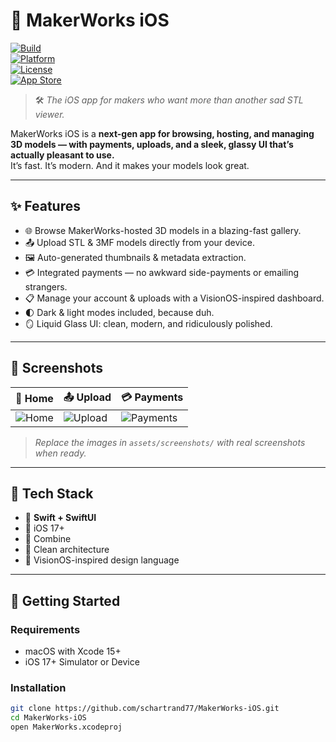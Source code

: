 # 👑 MakerWorks iOS

[![Build](https://img.shields.io/badge/build-passing-brightgreen?style=flat-square)]()  
[![Platform](https://img.shields.io/badge/platform-iOS-blue?style=flat-square)]()  
[![License](https://img.shields.io/badge/license-MIT-lightgrey?style=flat-square)]()  
[![App Store](https://img.shields.io/badge/app%20store-coming%20soon-orange?style=flat-square)]()  

> 🛠️ *The iOS app for makers who want more than another sad STL viewer.*

MakerWorks iOS is a **next-gen app for browsing, hosting, and managing 3D models — with payments, uploads, and a sleek, glassy UI that’s actually pleasant to use.**  
It’s fast. It’s modern. And it makes your models look great.

---

## ✨ Features

- 🌐 Browse MakerWorks-hosted 3D models in a blazing-fast gallery.
- 📤 Upload STL & 3MF models directly from your device.
- 🖼️ Auto-generated thumbnails & metadata extraction.
- 💳 Integrated payments — no awkward side-payments or emailing strangers.
- 📋 Manage your account & uploads with a VisionOS-inspired dashboard.
- 🌓 Dark & light modes included, because duh.
- 🪞 Liquid Glass UI: clean, modern, and ridiculously polished.

---

## 📸 Screenshots

| 📱 Home | 📤 Upload | 💳 Payments |
|--------|----------|---------|
| ![Home](assets/screenshots/home.png) | ![Upload](assets/screenshots/upload.png) | ![Payments](assets/screenshots/payments.png) |

> *Replace the images in `assets/screenshots/` with real screenshots when ready.*

---

## 🧪 Tech Stack

- 🎯 **Swift + SwiftUI**
- 🍎 iOS 17+
- 🔄 Combine
- 🧼 Clean architecture
- 🎨 VisionOS-inspired design language

---

## 🚀 Getting Started

### Requirements
- macOS with Xcode 15+
- iOS 17+ Simulator or Device

### Installation
```bash
git clone https://github.com/schartrand77/MakerWorks-iOS.git
cd MakerWorks-iOS
open MakerWorks.xcodeproj
